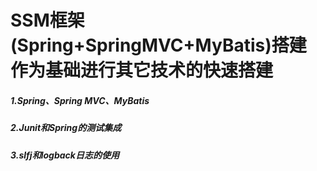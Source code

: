 # SSM框架(Spring+SpringMVC+MyBatis)搭建 作为基础进行其它技术的快速搭建

#####  1.Spring、Spring MVC、MyBatis
#####  2.Junit和Spring的测试集成
#####  3.slfj和logback日志的使用
  